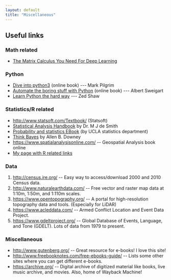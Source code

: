 ```yaml
---
layout: default
title: "Miscellaneous"
---
```


## Useful links

### Math related
- [The Matrix Calculus You Need For Deep Learning](https://explained.ai/matrix-calculus/index.html)

### Python
- [Dive into python3](http://www.diveintopython3.net/) (online book) --- Mark Pilgrim
- [Automate the boring stuff with Python](https://automatetheboringstuff.com/) (online book) --- Albert Sweigart
- [Learn Python the hard way](http://learnpythonthehardway.org/book/) --- Zed Shaw

### Statistics/R related
- <http://www.statsoft.com/Textbook/> (Statsoft)
- [Statistical Analysis Handbook](http://www.statsref.com/HTML/index.html) by Dr. M J de Smith
- [Probability and statistics EBook](http://wiki.stat.ucla.edu/socr/index.php/EBook) (by UCLA statistics department)
- [Think Bayes](https://greenteapress.com/wp/think-bayes/) by Allen B. Downey
- <https://www.spatialanalysisonline.com/> -- Geospatial Analysis book online
- [My page with R related links](/r_page)

### Data
1. <http://census.ire.org/> -- Easy way to access/download 2000 and 2010 Census data.
1. <http://www.naturalearthdata.com/> -- Free vector and raster map data at 1:10m, 1:50m, and 1:110m scales.
1. <https://www.opentopography.org/> -- A portal for high-resolution topography data and tools. (Especially for LiDAR)
1. <https://www.acleddata.com/> -- Armed Conflict Location and Event Data Project.
1. <https://www.gdeltproject.org/> -- Global Database of Events, Language, and Tone (GDELT). Lots of data from 1979 to present.

### Miscellaneous
- <http://www.gutenberg.org/> -- Great resource for e-books!  I love this site!
- <http://www.freebooknotes.com/free-ebooks-guide/> -- Lists some other sites where you can get different e-books.
- <https://archive.org/> -- Digital archive of digitized material like books, live music archive, and movies.  Also, home of Wayback Machine!

